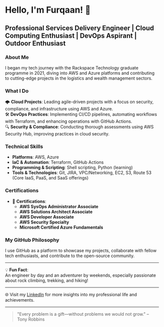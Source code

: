 # Hello, I'm Furqaan! 👋

## Professional Services Delivery Engineer | Cloud Computing Enthusiast | DevOps Aspirant | Outdoor Enthusiast 

### About Me

I began my tech journey with the Rackspace Technology graduate programme in 2021, diving into AWS and Azure platforms and contributing to cutting-edge projects in the logistics and wealth management sectors.

### What I Do

🌩️ **Cloud Projects**: Leading agile-driven projects with a focus on security, compliance, and infrastructure using AWS and Azure.  
🛠️ **DevOps Practices**: Implementing CI/CD pipelines, automating workflows with Terraform, and enhancing operations with GitHub Actions.  
🔍 **Security & Compliance**: Conducting thorough assessments using AWS Security Hub, improving practices in cloud security.  

### Technical Skills

- **Platforms**: AWS, Azure
- **IaC & Automation**: Terraform, GitHub Actions
- **Programming & Scripting**: Shell scripting, Python (learning)
- **Tools & Technologies**: Git, JIRA, VPC/Networking, EC2, S3, Route 53 (Core IaaS, PaaS, and SaaS offerings)

### Certifications

- 📜 **Certifications**:
  - **AWS SysOps Administrator Associate**
  - **AWS Solutions Architect Associate**
  - **AWS Developer Associate**
  - **AWS Security Specialty**
  - **Microsoft Certified Azure Fundamentals**

### My GitHub Philosophy

I use GitHub as a platform to showcase my projects, collaborate with fellow tech enthusiasts, and contribute to the open-source community.

---

💡 **Fun Fact**:<br>
An engineer by day and an adventurer by weekends, especially passionate about rock climbing, trekking, and hiking!

---

🌐 Visit my [LinkedIn](https://linkedin.com/in/furqaannaeem) for more insights into my professional life and achievements.

---

> "Every problem is a gift—without problems we would not grow." – Tony Robbins


<!--
**fnaeem-sketch/fnaeem-sketch** is a ✨ _special_ ✨ repository because its `README.md` (this file) appears on your GitHub profile.

Here are some ideas to get you started:

- 🔭 I’m currently working on ...
- 🌱 I’m currently learning ...
- 👯 I’m looking to collaborate on ...
- 🤔 I’m looking for help with ...
- 💬 Ask me about ...
- 📫 How to reach me: ...
- 😄 Pronouns: ...
- ⚡ Fun fact: ...
-->
